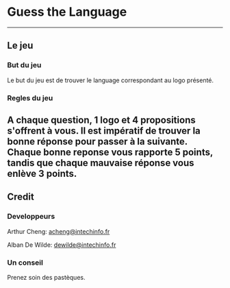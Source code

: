 # Guess the Language
---
## Le jeu
### But du jeu
Le but du jeu est de trouver le language correspondant au logo présenté.
### Regles du jeu
A chaque question, 1 logo et 4 propositions s'offrent à vous. Il est impératif de trouver la bonne réponse pour passer à la suivante. Chaque bonne reponse vous rapporte **5 points**, tandis que chaque mauvaise réponse vous enlève **3 points**.
---
## Credit
### Developpeurs
Arthur Cheng: [acheng@intechinfo.fr](acheng@intechinfo.fr)

Alban De Wilde: [dewilde@intechinfo.fr](dewilde@intechinfo.fr)
### Un conseil
Prenez soin des pastèques.
